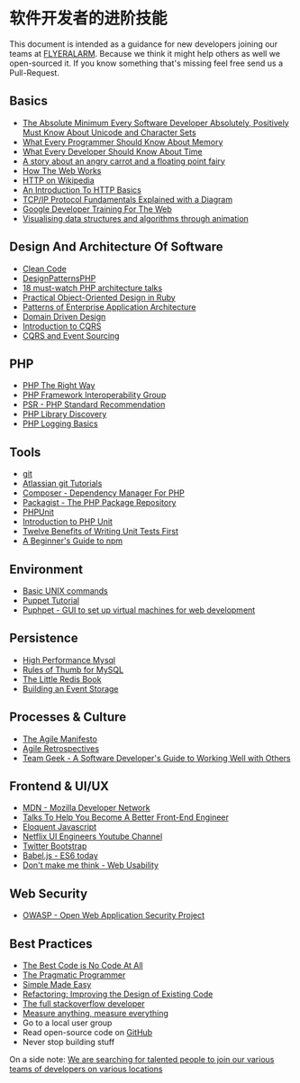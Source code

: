 # 软件开发者的进阶技能

This document is intended as a guidance for new developers joining our teams at [FLYERALARM](https://flyeralarm.com).
Because we think it might help others as well we open-sourced it. If you know something that's missing feel free send us a Pull-Request.

## Basics

* [The Absolute Minimum Every Software Developer Absolutely, Positively Must Know About Unicode and Character Sets](http://www.joelonsoftware.com/articles/Unicode.html)
* [What Every Programmer Should Know About Memory](https://www.akkadia.org/drepper/cpumemory.pdf)
* [What Every Developer Should Know About Time](https://unix4lyfe.org/time/?v=1)
* [A story about an angry carrot and a floating point fairy](http://blog.ruslans.com/2014/12/a-story-about-angry-carrot-and-floating.html)
* [How The Web Works](https://developer.mozilla.org/en-US/docs/Learn/Getting_started_with_the_web/How_the_Web_works)
* [HTTP on Wikipedia](https://en.wikipedia.org/wiki/Hypertext_Transfer_Protocol)
* [An Introduction To HTTP Basics](https://www.ntu.edu.sg/home/ehchua/programming/webprogramming/HTTP_Basics.html)
* [TCP/IP Protocol Fundamentals Explained with a Diagram](http://www.thegeekstuff.com/2011/11/tcp-ip-fundamentals)
* [Google Developer Training For The Web](https://developers.google.com/training/web/)
* [Visualising data structures and algorithms through animation](https://visualgo.net/)

## Design And Architecture Of Software

* [Clean Code](https://www.amazon.com/gp/product/0132350882/ref=as_li_qf_sp_asin_il_tl?ie=UTF8&camp=1789&creative=9325&creativeASIN=0132350882&linkCode=as2&tag=sdrl-20)
* [DesignPatternsPHP](https://github.com/domnikl/DesignPatternsPHP)
* [18 must-watch PHP architecture talks](https://www.reddit.com/r/PHP/comments/3kklt5/18_mustwatch_php_architecture_talks_13hrs/)
* [Practical Object-Oriented Design in Ruby](https://www.amazon.de/Practical-Object-Oriented-Design-Ruby-Addison-Wesley/dp/0321721330/ref=sr_1_1?s=books-intl-de&ie=UTF8&qid=1476881380&sr=1-1&keywords=practical+object-oriented+design+in+ruby)
* [Patterns of Enterprise Application Architecture](https://www.amazon.de/Patterns-Enterprise-Application-Architecture-Martin/dp/0321127420/ref=sr_1_1?ie=UTF8&qid=1476887236&sr=8-1&keywords=patterns+of+enterprise+application+architecture)
* [Domain Driven Design](https://www.amazon.de/Domain-Driven-Design-Tackling-Complexity-Software/dp/0321125215/ref=sr_1_1?ie=UTF8&qid=1476887211&sr=8-1&keywords=domain+driven+design)
* [Introduction to CQRS](http://www.codeproject.com/Articles/555855/Introduction-to-CQRS)
* [CQRS and Event Sourcing](https://www.youtube.com/watch?v=JHGkaShoyNs)

## PHP

* [PHP The Right Way](http://www.phptherightway.com/)
* [PHP Framework Interoperability Group](http://www.php-fig.org/)
* [PSR - PHP Standard Recommendation](https://en.wikipedia.org/wiki/PHP_Standard_Recommendation)
* [PHP Library Discovery](https://www.youtube.com/watch?v=3kD9t0GVGGY&feature=youtu.be)
* [PHP Logging Basics](https://www.loggly.com/ultimate-guide/php-logging-basics/)

## Tools

* [git](https://git-scm.com/)
* [Atlassian git Tutorials](https://www.atlassian.com/git/tutorials/)
* [Composer - Dependency Manager For PHP](https://getcomposer.org/git)
* [Packagist - The PHP Package Repository](https://packagist.org/)
* [PHPUnit](https://phpunit.de/)
* [Introduction to PHP Unit](https://jtreminio.com/2013/03/unit-testing-tutorial-introduction-to-phpunit/)
* [Twelve Benefits of Writing Unit Tests First](http://sd.jtimothyking.com/2006/07/11/twelve-benefits-of-writing-unit-tests-first/)
* [A Beginner's Guide to npm](https://www.sitepoint.com/beginners-guide-node-package-manager/)

## Environment

* [Basic UNIX commands](http://mally.stanford.edu/~sr/computing/basic-unix.html)
* [Puppet Tutorial](http://www.example42.com/tutorials/PuppetTutorial/#slide-0)
* [Puphpet - GUI to set up virtual machines for web development](https://puphpet.com/)

## Persistence

* [High Performance Mysql](https://www.amazon.de/High-Performance-MySQL-Baron-Schwartz/dp/1449314287/ref=sr_1_1?ie=UTF8&qid=1476889034&sr=8-1&keywords=high+performance+mysql)
* [Rules of Thumb for MySQL](http://mysql.rjweb.org/doc.php/ricksrots)
* [The Little Redis Book](http://openmymind.net/redis.pdf)
* [Building an Event Storage](https://cqrs.wordpress.com/documents/building-event-storage/)

## Processes & Culture

* [The Agile Manifesto](http://agilemanifesto.org/)
* [Agile Retrospectives](https://pragprog.com/book/dlret/agile-retrospectives)
* [Team Geek - A Software Developer's Guide to Working Well with Others](https://www.amazon.com/Team-Geek-Software-Developers-Working/dp/1449302440/ref=sr_1_1?ie=UTF8&qid=1477633184&sr=8-1&keywords=team+geek)

## Frontend & UI/UX

* [MDN - Mozilla Developer Network](https://developer.mozilla.org/de/)
* [Talks To Help You Become A Better Front-End Engineer](https://www.smashingmagazine.com/2012/12/talks-to-help-you-become-a-better-front-end-engineer-in-2013/)
* [Eloquent Javascript](http://eloquentjavascript.net/)
* [Netflix UI Engineers Youtube Channel](https://www.youtube.com/channel/UCGGRRqAjPm6sL3-WGBDnKJA)
* [Twitter Bootstrap](http://getbootstrap.com)
* [Babel.js - ES6 today](https://babeljs.io/)
* [Don't make me think - Web Usability](https://www.amazon.de/Dont-make-think-Usability-intuitive/dp/3826697057/ref=sr_1_1?ie=UTF8&qid=1476888649&sr=8-1&keywords=dont+make+me+think)

## Web Security

* [OWASP - Open Web Application Security Project](https://www.owasp.org/index.php/Main_Page)

## Best Practices

* [The Best Code is No Code At All](https://blog.codinghorror.com/the-best-code-is-no-code-at-all/)
* [The Pragmatic Programmer](https://pragprog.com/book/tpp/the-pragmatic-programmer)
* [Simple Made Easy](https://www.youtube.com/watch?v=rI8tNMsozo0)
* [Refactoring: Improving the Design of Existing Code](https://www.amazon.com/exec/obidos/ASIN/0201485672/codihorr-20)
* [The full stackoverflow developer](https://www.christianheilmann.com/2015/07/17/the-full-stackoverflow-developer/)
* [Measure anything, measure everything](https://codeascraft.com/2011/02/15/measure-anything-measure-everything/)
* Go to a local user group
* Read open-source code on [GitHub](https://www.github.com)
* Never stop building stuff



On a side note: [We are searching for talented people to join our various teams of developers on various locations](https://karriere.flyeralarm.com/jobs)
